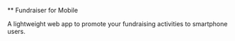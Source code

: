** Fundraiser for Mobile

A lightweight web app to promote your fundraising activities to smartphone users.